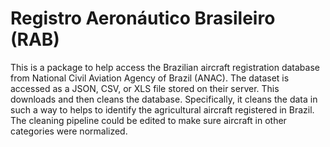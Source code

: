 # Registro Aeronáutico Brasileiro (RAB)

This is a package to help access the Brazilian aircraft registration database from National Civil Aviation Agency of Brazil (ANAC).  The dataset is accessed as a JSON, CSV, or XLS file stored on their server.  This downloads and then cleans the database.  Specifically, it cleans the data in such a way to helps to identify the agricultural aircraft registered in Brazil.  The cleaning pipeline could be edited to make sure aircraft in other categories were normalized.
